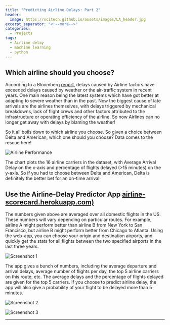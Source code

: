 ```yaml
---
title: "Predicting Airline Delays: Part 2"
header:
  image: https://xcitech.github.io/assets/images/LA_header.jpg
excerpt_separator: "<!--more-->"
categories:
  - Projects
tags:
  - Airline delay
  - machine learning
  - python
---
```


## Which airline should you choose?

According to a Bloomberg [report](https://www.bloomberg.com/news/articles/2016-08-23/blame-the-airlines-not-the-weather-for-most-u-s-flight-delays), delays caused by Airline factors have exceeded delays caused by weather or the air-traffic system in recent years. One main reason being the latest systems which have got better at adapting to severe weather than in the past. Now the biggest cause of late arrivals are the airlines themselves, with delays triggered by mechanical breakdowns, lack of flight crews and other factors attributed to the infrastructure or operating efficiency of the airline. So now Airlines can no longer get away with delays by blaming the weather!

So it all boils down to which airline you choose. So given a choice between Delta and American, which one should you choose? Data comes to the rescue here!

![Airline Performance][airline_performance]

The chart plots the 16 airline carriers in the dataset, with Average Arrival Delay on the x-axis and percentage of flights delayed (>15 minutes) on the y-axis. So if you had to choose between Delta and American, Delta is definitely the better bet for an on-time arrival!

## Use the Airline-Delay Predictor App [airline-scorecard.herokuapp.com)](https://airline-scorecard.herokuapp.com/)
The numbers given above are averaged over all domestic flights in the US. These numbers will vary depending on particular routes. For example, airline A might perform better than airline B from New York to San Francisco, but airline B might perform better from Chicago to Atlanta. Using the web-app, you can choose your origin and destination airports, and quickly get the stats for all flights between the two specified airports in the last three years. 

![Screenshot 1][screen1]

The app gives a bunch of numbers, including the average departure and arrival delays, average number of flights per day, the top 5 airline carriers on this route, etc. The average delays and the percentage of flights delayed are given for the top 5 carriers. If you choose to predict airline delay, the app will also give a probability of your flight to be delayed more than 5 minutes. 

![Screenshot 2][screen2]

![Screenshot 3][screen3]


---
[airline_performance]: https://xcitech.github.io/assets/images/airline_performance.png "Airline Performance"
[screen1]: https://xcitech.github.io/assets/images/screen1.png "Screenshot 1"
[screen2]: https://xcitech.github.io/assets/images/screen2.png "Screenshot 2"
[screen3]: https://xcitech.github.io/assets/images/screen3.png "Screenshot 3"